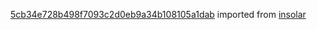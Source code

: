 [5cb34e728b498f7093c2d0eb9a34b108105a1dab](https://github.com/insolar/insolar/commit/5cb34e728b498f7093c2d0eb9a34b108105a1dab) imported from [insolar](https://github.com/insolar/insolar)
